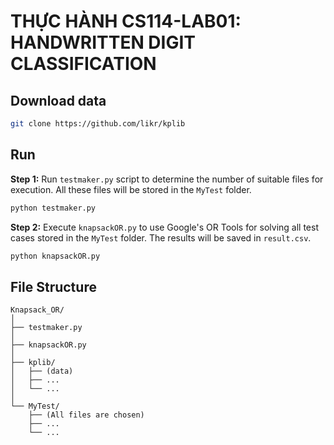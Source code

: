 # THỰC HÀNH CS114-LAB01: HANDWRITTEN DIGIT CLASSIFICATION

## Download data
```bash
git clone https://github.com/likr/kplib
```


## Run
**Step 1:** Run ```testmaker.py``` script to determine the number of suitable files for execution. All these files will be stored in the ```MyTest``` folder.
```bash
python testmaker.py
```

**Step 2:** Execute ```knapsackOR.py``` to use Google's OR Tools for solving all test cases stored in the ```MyTest``` folder. The results will be saved in ```result.csv```.
```bash
python knapsackOR.py
```

## File Structure
```
Knapsack_OR/
│
├── testmaker.py
│
├── knapsackOR.py
│
├── kplib/
│   ├── (data)
│   ├── ...
│   └── ...
│
└── MyTest/
    ├── (All files are chosen)
    ├── ...
    └── ...
```

